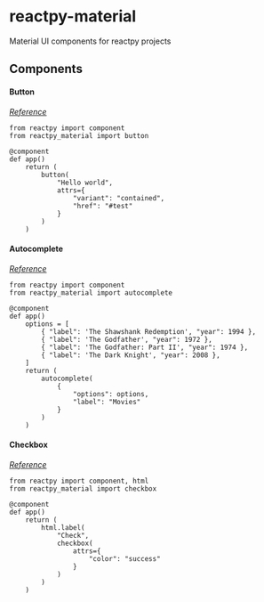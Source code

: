 
# reactpy-material

Material UI components for reactpy projects

## Components

#### Button
[*Reference*](https://mui.com/material-ui/react-button/)
```
from reactpy import component
from reactpy_material import button

@component
def app()
    return ( 
        button(
            "Hello world", 
            attrs={
                "variant": "contained", 
                "href": "#test"
            }
        )
    )
```


#### Autocomplete
[*Reference*](https://mui.com/material-ui/react-autocomplete/)
```
from reactpy import component
from reactpy_material import autocomplete

@component
def app()
    options = [
        { "label": 'The Shawshank Redemption', "year": 1994 },
        { "label": 'The Godfather', "year": 1972 },
        { "label": 'The Godfather: Part II', "year": 1974 },
        { "label": 'The Dark Knight', "year": 2008 },
    ]
    return (
        autocomplete(
            {
                "options": options,
                "label": "Movies"
            }
        )
    )
```

#### Checkbox
[*Reference*](https://mui.com/material-ui/react-checkbox/)
```
from reactpy import component, html
from reactpy_material import checkbox

@component
def app()
    return (
        html.label(
            "Check",
            checkbox(
                attrs={
                    "color": "success"
                }
            )
        )
    )
```
